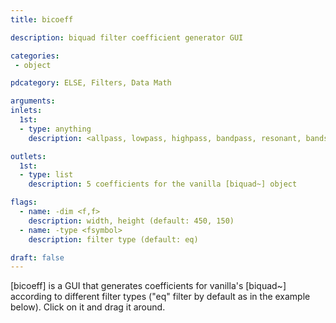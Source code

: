 ```yaml
---
title: bicoeff

description: biquad filter coefficient generator GUI

categories:
 - object

pdcategory: ELSE, Filters, Data Math

arguments:
inlets:
  1st:
  - type: anything
    description: <allpass, lowpass, highpass, bandpass, resonant, bandstop, eq, lowshelf, highshelf>

outlets:
  1st:
  - type: list
    description: 5 coefficients for the vanilla [biquad~] object

flags:
  - name: -dim <f,f>
    description: width, height (default: 450, 150)
  - name: -type <fsymbol>
    description: filter type (default: eq)

draft: false
---
```


[bicoeff] is a GUI that generates coefficients for vanilla's [biquad~] according to different filter types ("eq" filter by default as in the example below). Click on it and drag it around.
